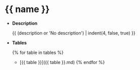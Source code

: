 # {{ name }}

<div class="grid cards" markdown>

-   **Description**

    {{ (description or '<span style="color: var(--md-default-fg-color--lighter);">No description</span>') | indent(4, false, true) }}

</div>


<div class="grid cards" markdown>

-   **Tables**

    {% for table in tables %}
    - [{{ table }}]({{ table }}.md)
    {% endfor %}

</div>
